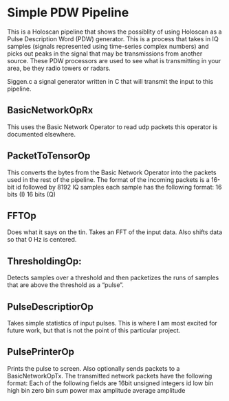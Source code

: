 Simple PDW Pipeline
==================================

This is a Holoscan pipeline that shows the possiblity of using Holoscan as a
Pulse Description Word (PDW) generator. This is a process that takes in IQ
samples (signals represented using time-series complex numbers) and picks out
peaks in the signal that may be transmissions from another source. These PDW
processors are used to see what is transmitting in your area, be they radio
towers or radars.

Siggen.c a signal generator written in C that will transmit
the input to this pipeline. 

BasicNetworkOpRx
--------------------------

This uses the Basic Network Operator to read udp packets this operator is
documented elsewhere. 

PacketToTensorOp
-------------------------

This converts the bytes from the Basic Network Operator into the packets used
in the rest of the pipeline. The format of the incoming packets is a 16-bit id
followed by 8192 IQ samples each sample has the following format:
16 bits (I)
16 bits (Q)

FFTOp
------------------------
Does what it says on the tin. Takes an FFT of the input data. Also shifts data
so that 0 Hz is centered.


ThresholdingOp:
------------------------
Detects samples over a threshold and then packetizes the runs of samples that
are above the threshold as a “pulse”.


PulseDescriptiorOp
------------------------
Takes simple statistics of input pulses. This is where I am most excited for
future work, but that is not the point of this particular project.


PulsePrinterOp
----------------------
Prints the pulse to screen. Also optionally sends packets to a BasicNetworkOpTx. 
The transmitted network packets have the following format:
Each of the following fields are 16bit unsigned integers
  id
  low bin
  high bin
  zero bin
  sum power
  max amplitude
  average amplitude
